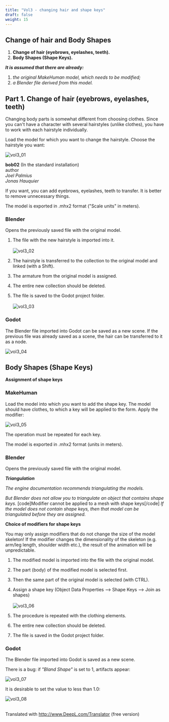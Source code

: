 ```yaml
---
title: "Vol3 - changing hair and shape keys"
draft: false
weight: 15
---
```


## Change of hair and Body Shapes

1. **Change of hair (eyebrows, eyelashes, teeth).**
2. **Body Shapes (Shape Keys).**

**_It is assumed that there are already:_**

1. _the original MakeHuman model, which needs to be modified;_
2. _a Blender file derived from this model._

## Part 1. Change of hair (eyebrows, eyelashes, teeth)

Changing body parts is somewhat different from choosing clothes. Since you can't have a character with several hairstyles (unlike clothes), you have to work with each hairstyle individually.

Load the model for which you want to change the hairstyle. Choose the hairstyle you want:

![vol3_01](https://i7.imageban.ru/out/2022/07/04/a4d7877cc173b4c2a7859830efe02c1e.jpg)

**bob02** (In the standard installation)\
author\
_Joel Palmius_\
_Jonas Hauquier_


If you want, you can add eyebrows, eyelashes, teeth to transfer. It is better to remove unnecessary things.

The model is exported in .mhx2 format ("Scale units" in meters).


### Blender

Opens the previously saved file with the original model.

1. The file with the new hairstyle is imported into it.
 \
 \
 ![vol3_02](https://i3.imageban.ru/out/2022/07/04/6bcf04916695e2fc9799430594b514b5.jpg)

2. The hairstyle is transferred to the collection to the original model and linked (with a Shift).
3. The armature from the original model is assigned.
4. The entire new collection should be deleted.
5. The file is saved to the Godot project folder.
 \
 \
 ![vol3_03](https://i6.imageban.ru/out/2022/07/04/9195e121cb5e661e7d73dfcce9a04310.jpg)


### Godot

The Blender file imported into Godot can be saved as a new scene. If the previous file was already saved as a scene, the hair can be transferred to it as a node.

![vol3_04](https://i1.imageban.ru/out/2022/07/04/eeb405f0c7728de7cc4f113c37407271.jpg)



## Body Shapes (Shape Keys)

**Assignment of shape keys**


### MakeHuman

Load the model into which you want to add the shape key. The model should have clothes, to which a key will be applied to the form. Apply the modifier:

![vol3_05](https://i4.imageban.ru/out/2022/07/24/548ac95562da8c5a1a9a837adf422250.jpg)

The operation must be repeated for each key.

The model is exported in .mhx2 format (units in meters).


### Blender

Opens the previously saved file with the original model.

_**Triangulation**_

_The engine documentation recommends triangulating the models._

_But Blender does not allow you to triangulate an object that contains shape keys._
[code]Modifier cannot be applied to a mesh with shape keys[/code]
_If the model does not contain shape keys, then that model can be triangulated before they are assigned._


**Choice of modifiers for shape keys**

You may only assign modifiers that do not change the size of the model skeleton! If the modifier changes the dimensionality of the skeleton (e.g. arm/leg length, shoulder width etc.), the result of the animation will be unpredictable.


1. The modified model is imported into the file with the original model.
2. The part (body) of the modified model is selected first.
3. Then the same part of the original model is selected (with CTRL).
4. Assign a shape key (Object Data Properties –> Shape Keys –> Join as shapes) 
 \
 \
 ![vol3_06](https://i3.imageban.ru/out/2022/07/24/bc12869aad4363dd3ed91fa753189c15.jpg)

8. The procedure is repeated with the clothing elements.
9. The entire new collection should be deleted.
10. The file is saved in the Godot project folder.


### Godot

The Blender file imported into Godot is saved as a new scene.

There is a bug: if _"Bland Shape"_ is set to 1, artifacts appear:

![vol3_07](https://i7.imageban.ru/out/2022/07/24/fa1f31a3c27648215b5f8a2212c5abcd.jpg)

It is desirable to set the value to less than 1.0:

![vol3_08](https://i3.imageban.ru/out/2022/07/24/bf69cf1d8c0172c16ad5f91631365cbc.jpg)

\
Translated with http://www.DeepL.com/Translator (free version)

